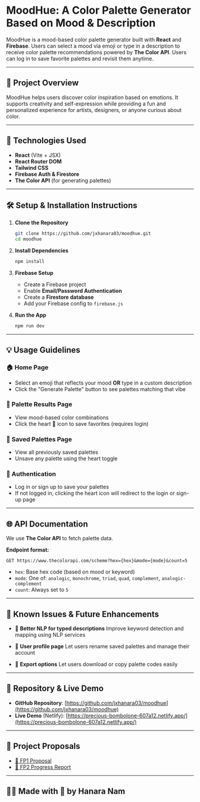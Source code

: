# MoodHue: A Color Palette Generator Based on Mood & Description

MoodHue is a mood-based color palette generator built with **React** and **Firebase**. Users can select a mood via emoji or type in a description to receive color palette recommendations powered by **The Color API**. Users can log in to save favorite palettes and revisit them anytime.

---

## 🌟 Project Overview

MoodHue helps users discover color inspiration based on emotions. It supports creativity and self-expression while providing a fun and personalized experience for artists, designers, or anyone curious about color.

---

## 🚀 Technologies Used

- **React** (Vite + JSX)  
- **React Router DOM**  
- **Tailwind CSS**  
- **Firebase Auth & Firestore**  
- **The Color API** (for generating palettes)

---

## 🛠️ Setup & Installation Instructions

1. **Clone the Repository**

   ```bash
   git clone https://github.com/jxhanara03/moodhue.git
   cd moodhue
   ````

2. **Install Dependencies**

   ```bash
   npm install
   ```

3. **Firebase Setup**

   * Create a Firebase project
   * Enable **Email/Password Authentication**
   * Create a **Firestore database**
   * Add your Firebase config to `firebase.js`

4. **Run the App**

   ```bash
   npm run dev
   ```

---

## 💡 Usage Guidelines

### 🏠 Home Page

* Select an emoji that reflects your mood **OR** type in a custom description
* Click the "Generate Palette" button to see palettes matching that vibe

### 🎨 Palette Results Page

* View mood-based color combinations
* Click the heart 🩷 icon to save favorites (requires login)

### 💾 Saved Palettes Page

* View all previously saved palettes
* Unsave any palette using the heart toggle

### 🔐 Authentication

* Log in or sign up to save your palettes
* If not logged in, clicking the heart icon will redirect to the login or sign-up page

---

## 🌐 API Documentation

We use **The Color API** to fetch palette data.

**Endpoint format:**

```
GET https://www.thecolorapi.com/scheme?hex={hex}&mode={mode}&count=5
```

* `hex`: Base hex code (based on mood or keyword)
* `mode`: One of: `analogic`, `monochrome`, `triad`, `quad`, `complement`, `analogic-complement`
* `count`: Always set to `5`

---

## 🧠 Known Issues & Future Enhancements

* 🔄 **Better NLP for typed descriptions**
  Improve keyword detection and mapping using NLP services

* 🧾 **User profile page**
  Let users rename saved palettes and manage their account

* 💾 **Export options**
  Let users download or copy palette codes easily

---

## 📁 Repository & Live Demo

* **GitHub Repository**: [https://github.com/jxhanara03/moodhue](https://github.com/jxhanara03/moodhue)
* **Live Demo** (Netlify): [https://precious-bombolone-607a12.netlify.app/](https://precious-bombolone-607a12.netlify.app/)

---

## 📝 Project Proposals

* [📄 FP1 Proposal](https://docs.google.com/document/d/1mbgR8WZZNJ36T1__GVI3xSQ6jLz0TQCD69oAd51niak/edit?usp=sharing)
* [📄 FP2 Progress Report](https://docs.google.com/document/d/1J_zTsuO7yScKmAn0E_mPEOwE7y_QjnaVvNwQn8rqN8I/edit?usp=sharing)

---

## 👩‍🎨 Made with 🩷 by Hanara Nam